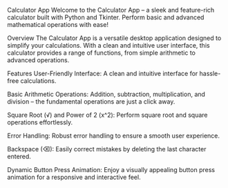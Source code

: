 Calculator App
Welcome to the Calculator App – a sleek and feature-rich calculator built with Python and Tkinter. Perform basic and advanced mathematical operations with ease!

Overview
The Calculator App is a versatile desktop application designed to simplify your calculations. With a clean and intuitive user interface, this calculator provides a range of functions, from simple arithmetic to advanced operations.

Features
User-Friendly Interface: A clean and intuitive interface for hassle-free calculations.

Basic Arithmetic Operations: Addition, subtraction, multiplication, and division – the fundamental operations are just a click away.

Square Root (√) and Power of 2 (x^2): Perform square root and square operations effortlessly.

Error Handling: Robust error handling to ensure a smooth user experience.

Backspace (⌫): Easily correct mistakes by deleting the last character entered.

Dynamic Button Press Animation: Enjoy a visually appealing button press animation for a responsive and interactive feel.
